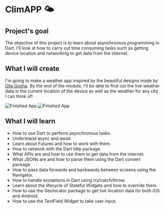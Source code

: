 # ClimAPP 🌤

## Project's goal

The objective of this project is to learn about asynchronous programming in Dart. I'll look at how to carry out time consuming tasks such as getting device location and networking to get data from the internet.

## What I will create
I'm going to make a weather app inspired by the beautiful designs made by [Olia Gozha](https://dribbble.com/shots/4663154-). By the end of the module, I'll be able to find out the live weather data in the current location of the device as well as the weather for any city I can think of!

![Finished App](https://github.com/londonappbrewery/Images/blob/master/clima-demo.gif)
![Finished App](https://github.com/londonappbrewery/Images/blob/master/bmi-calc-demo.gif)

## What I will learn
- How to use Dart to perform asynchronous tasks.
- Understand async and await.
- Learn about Futures and how to work with them.
- How to network with the Dart http package.
- What APIs are and how to use them to get data from the internet.
- What JSONs are and how to parse them using the Dart convert package.
- How to pass data forwards and backwards between screens using the Navigator.
- How to handle exceptions in Dart using try/catch/throw.
- Learn about the lifecycle of Stateful Widgets and how to override them.
- How to use the Geolocator package to get live location data for both iOS and Android.
- How to use the TextField Widget to take user input.
